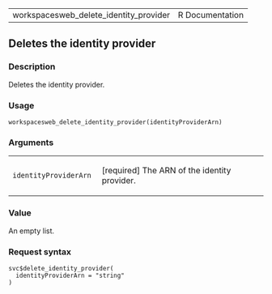 <table style="width: 100%;">
<tbody>
<tr class="odd">
<td>workspacesweb_delete_identity_provider</td>
<td style="text-align: right;">R Documentation</td>
</tr>
</tbody>
</table>

## Deletes the identity provider

### Description

Deletes the identity provider.

### Usage

    workspacesweb_delete_identity_provider(identityProviderArn)

### Arguments

<table>
<colgroup>
<col style="width: 35%" />
<col style="width: 65%" />
</colgroup>
<tbody>
<tr class="odd">
<td><code
id="workspacesweb_delete_identity_provider_:_identityProviderArn">identityProviderArn</code></td>
<td><p>[required] The ARN of the identity provider.</p></td>
</tr>
</tbody>
</table>

### Value

An empty list.

### Request syntax

    svc$delete_identity_provider(
      identityProviderArn = "string"
    )
